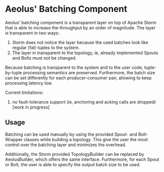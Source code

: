 # Aeolus' Batching Component

Aeolus' batching component is a transparent layer on top of Apache Storm that is able to increase the throughput by an order of magnitude. The layer is transparent in two ways:
1. Storm does not notice the layer because the used batches look like regular (fat) tuples to the system.
2. The layer in transparent to the topology, ie, already implemented Spouts and Bolts must not be changed.

Because batching is transparent to the system and to the user code, tuple-by-tuple processing semantics are preserved. Furthermore, the batch size can be set differently
for each producer-consumer pair, allowing to keep processing latency low.

Current limitations:
1. no fault-tolerance support (ie, anchoring and acking calls are dropped) [work in progress]


## Usage

Batching can be used manually by using the provided Spout- and Bolt-Wrapper classes while building a topology. This give the user the most control over the batching layer and
minimizes the overhead.

Additionally, the Storm provided TopologyBuilder can be replaced by AeolusBuilder, which offers the same interface. Furthermore, for each Spout or Bolt, the user is able to specify
the output batch size to be used.

